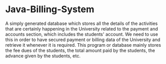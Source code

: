 # Java-Billing-System
 A simply generated database which stores all the details of the activities that are certainly happening in the University related to the payment and accounts section, which includes the students' account. We need to use this in order to have secured payment or billing data of the University and retrieve it whenever it is required. This program or database mainly stores the fee dues of the students, the total amount paid by the students, the advance given by the students, etc.
